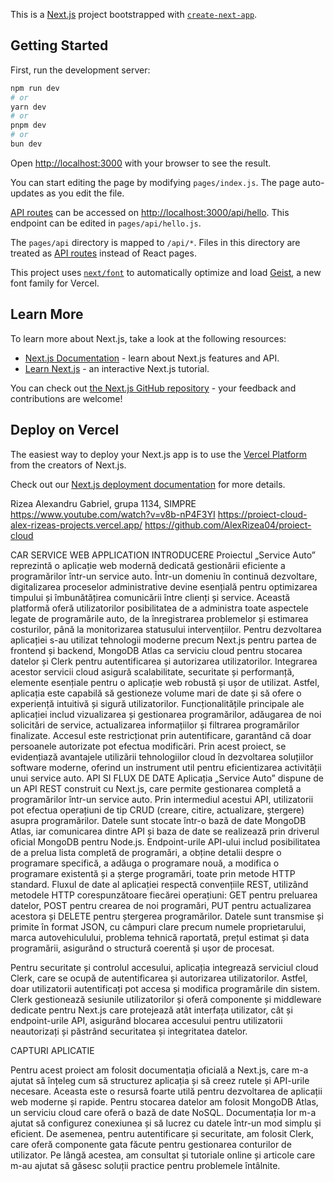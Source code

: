 This is a [Next.js](https://nextjs.org) project bootstrapped with [`create-next-app`](https://nextjs.org/docs/pages/api-reference/create-next-app).

## Getting Started

First, run the development server:

```bash
npm run dev
# or
yarn dev
# or
pnpm dev
# or
bun dev
```

Open [http://localhost:3000](http://localhost:3000) with your browser to see the result.

You can start editing the page by modifying `pages/index.js`. The page auto-updates as you edit the file.

[API routes](https://nextjs.org/docs/pages/building-your-application/routing/api-routes) can be accessed on [http://localhost:3000/api/hello](http://localhost:3000/api/hello). This endpoint can be edited in `pages/api/hello.js`.

The `pages/api` directory is mapped to `/api/*`. Files in this directory are treated as [API routes](https://nextjs.org/docs/pages/building-your-application/routing/api-routes) instead of React pages.

This project uses [`next/font`](https://nextjs.org/docs/pages/building-your-application/optimizing/fonts) to automatically optimize and load [Geist](https://vercel.com/font), a new font family for Vercel.

## Learn More

To learn more about Next.js, take a look at the following resources:

- [Next.js Documentation](https://nextjs.org/docs) - learn about Next.js features and API.
- [Learn Next.js](https://nextjs.org/learn-pages-router) - an interactive Next.js tutorial.

You can check out [the Next.js GitHub repository](https://github.com/vercel/next.js) - your feedback and contributions are welcome!

## Deploy on Vercel

The easiest way to deploy your Next.js app is to use the [Vercel Platform](https://vercel.com/new?utm_medium=default-template&filter=next.js&utm_source=create-next-app&utm_campaign=create-next-app-readme) from the creators of Next.js.

Check out our [Next.js deployment documentation](https://nextjs.org/docs/pages/building-your-application/deploying) for more details.

Rizea Alexandru Gabriel, grupa 1134, SIMPRE
https://www.youtube.com/watch?v=v8b-nP4F3YI
https://proiect-cloud-alex-rizeas-projects.vercel.app/
https://github.com/AlexRizea04/proiect-cloud

CAR SERVICE WEB APPLICATION
INTRODUCERE
Proiectul „Service Auto” reprezintă o aplicație web modernă dedicată gestionării eficiente a programărilor într-un service auto. Într-un domeniu în continuă dezvoltare, digitalizarea proceselor administrative devine esențială pentru optimizarea timpului și îmbunătățirea comunicării între clienți și service. Această platformă oferă utilizatorilor posibilitatea de a administra toate aspectele legate de programările auto, de la înregistrarea problemelor și estimarea costurilor, până la monitorizarea statusului intervențiilor.
Pentru dezvoltarea aplicației s-au utilizat tehnologii moderne precum Next.js pentru partea de frontend și backend, MongoDB Atlas ca serviciu cloud pentru stocarea datelor și Clerk pentru autentificarea și autorizarea utilizatorilor. Integrarea acestor servicii cloud asigură scalabilitate, securitate și performanță, elemente esențiale pentru o aplicație web robustă și ușor de utilizat. Astfel, aplicația este capabilă să gestioneze volume mari de date și să ofere o experiență intuitivă și sigură utilizatorilor.
Funcționalitățile principale ale aplicației includ vizualizarea și gestionarea programărilor, adăugarea de noi solicitări de service, actualizarea informațiilor și filtrarea programărilor finalizate. Accesul este restricționat prin autentificare, garantând că doar persoanele autorizate pot efectua modificări. Prin acest proiect, se evidențiază avantajele utilizării tehnologiilor cloud în dezvoltarea soluțiilor software moderne, oferind un instrument util pentru eficientizarea activității unui service auto.
API SI FLUX DE DATE
Aplicația „Service Auto” dispune de un API REST construit cu Next.js, care permite gestionarea completă a programărilor într-un service auto. Prin intermediul acestui API, utilizatorii pot efectua operațiuni de tip CRUD (creare, citire, actualizare, ștergere) asupra programărilor. Datele sunt stocate într-o bază de date MongoDB Atlas, iar comunicarea dintre API și baza de date se realizează prin driverul oficial MongoDB pentru Node.js. Endpoint-urile API-ului includ posibilitatea de a prelua lista completă de programări, a obține detalii despre o programare specifică, a adăuga o programare nouă, a modifica o programare existentă și a șterge programări, toate prin metode HTTP standard.
Fluxul de date al aplicației respectă convențiile REST, utilizând metodele HTTP corespunzătoare fiecărei operațiuni: GET pentru preluarea datelor, POST pentru crearea de noi programări, PUT pentru actualizarea acestora și DELETE pentru ștergerea programărilor. Datele sunt transmise și primite în format JSON, cu câmpuri clare precum numele proprietarului, marca autovehiculului, problema tehnică raportată, prețul estimat și data programării, asigurând o structură coerentă și ușor de procesat.
 
Pentru securitate și controlul accesului, aplicația integrează serviciul cloud Clerk, care se ocupă de autentificarea și autorizarea utilizatorilor. Astfel, doar utilizatorii autentificați pot accesa și modifica programările din sistem. Clerk gestionează sesiunile utilizatorilor și oferă componente și middleware dedicate pentru Next.js care protejează atât interfața utilizator, cât și endpoint-urile API, asigurând blocarea accesului pentru utilizatorii neautorizați și păstrând securitatea și integritatea datelor.

CAPTURI APLICATIE
 
Pentru acest proiect am folosit documentația oficială a Next.js, care m-a ajutat să înțeleg cum să structurez aplicația și să creez rutele și API-urile necesare. Aceasta este o resursă foarte utilă pentru dezvoltarea de aplicații web moderne și rapide.
Pentru stocarea datelor am folosit MongoDB Atlas, un serviciu cloud care oferă o bază de date NoSQL. Documentația lor m-a ajutat să configurez conexiunea și să lucrez cu datele într-un mod simplu și eficient. De asemenea, pentru autentificare și securitate, am folosit Clerk, care oferă componente gata făcute pentru gestionarea conturilor de utilizator.
Pe lângă acestea, am consultat și tutoriale online și articole care m-au ajutat să găsesc soluții practice pentru problemele întâlnite.



